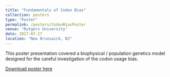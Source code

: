 ```yaml
---
title: "Fundamentals of Codon Bias"
collection: posters
type: "Poster"
permalink: /posters/CodonBiasPoster
venue: "Rutgers University"
date: 2017-07-27
location: "New Brunswick, NJ"
---
```


This poster presentation covered a biophysical / population genetics model designed for the careful investigation of the codon usage bias. 

[Download poster here](http://willowbk.github.io/files/q-bio_codon_bias_poster.pdf)
